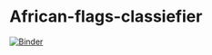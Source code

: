# African-flags-classiefier
[![Binder](https://mybinder.org/badge_logo.svg)](https://mybinder.org/v2/gh/luelhagos/African-flags-classiefier-Voila/HEAD?urlpath=%2Fvoila%2Frender%2FAfrican_flag_classifier.ipynb)
